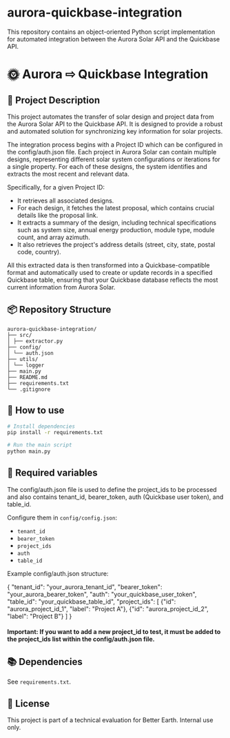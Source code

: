 # aurora-quickbase-integration
This repository contains an object-oriented Python script implementation for automated integration between the Aurora Solar API and the Quickbase API.

# 🌞 Aurora ⇨ Quickbase Integration

## 📘 Project Description
This project automates the transfer of solar design and project data from the Aurora Solar API to the Quickbase API. It is designed to provide a robust and automated solution for synchronizing key information for solar projects.

The integration process begins with a Project ID which can be configured in the config/auth.json file. Each project in Aurora Solar can contain multiple designs, representing different solar system configurations or iterations for a single property. For each of these designs, the system identifies and extracts the most recent and relevant data.

Specifically, for a given Project ID:

* It retrieves all associated designs.
* For each design, it fetches the latest proposal, which contains crucial details like the proposal link.
* It extracts a summary of the design, including technical specifications such as system size, annual energy production, module type, module count, and array azimuth.
* It also retrieves the project's address details (street, city, state, postal code, country).

All this extracted data is then transformed into a Quickbase-compatible format and automatically used to create or update records in a specified Quickbase table, ensuring that your Quickbase database reflects the most current information from Aurora Solar.

## 📦 Repository Structure
```
aurora-quickbase-integration/
├── src/
│ ├── extractor.py
├── config/
│ └── auth.json
├── utils/
│ └── logger
├── main.py
├── README.md
├── requirements.txt
└── .gitignore
```

## 🚀 How to use
```bash
# Install dependencies
pip install -r requirements.txt

# Run the main script
python main.py
```

## 🔑 Required variables
The config/auth.json file is used to define the project_ids to be processed and also contains tenant_id, bearer_token, auth (Quickbase user token), and table_id.

Configure them in `config/config.json`:
- `tenant_id`
- `bearer_token`
- `project_ids`
- `auth`
- `table_id`

Example config/auth.json structure:

{
  "tenant_id": "your_aurora_tenant_id",
  "bearer_token": "your_aurora_bearer_token",
  "auth": "your_quickbase_user_token",
  "table_id": "your_quickbase_table_id",
  "project_ids": [
    {"id": "aurora_project_id_1", "label": "Project A"},
    {"id": "aurora_project_id_2", "label": "Project B"}
  ]
}

#### Important: If you want to add a new project_id to test, it must be added to the project_ids list within the config/auth.json file.

## 📚 Dependencies
See `requirements.txt`.

## 📄 License
This project is part of a technical evaluation for Better Earth. Internal use only.
